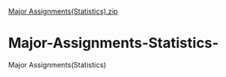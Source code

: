 [Major Assignments(Statistics).zip](https://github.com/rohit1381999/Major-Assignments-Statistics-/files/11680416/Major.Assignments.Statistics.zip)
# Major-Assignments-Statistics-
Major Assignments(Statistics)
